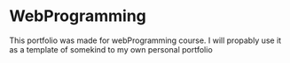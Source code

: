 # WebProgramming
This portfolio was made for webProgramming course. I will propably use it as a template of somekind to my own personal portfolio
